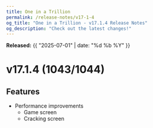 ```yaml
---
title: One in a Trillion
permalink: /release-notes/v17-1-4
og_title: "One in a Trillion - v17.1.4 Release Notes"
og_description: "Check out the latest changes!"
---
```

**Released:** {{ "2025-07-01" | date: "%d %b %Y" }}

# v17.1.4 (1043/1044)
## Features
- Performance improvements
  - Game screen
  - Cracking screen
